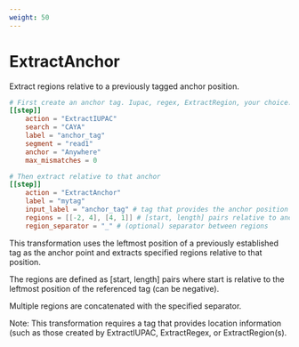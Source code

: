 ```yaml
---
weight: 50
---
```


# ExtractAnchor

Extract regions relative to a previously tagged anchor position.

```toml
# First create an anchor tag. Iupac, regex, ExtractRegion, your choice.
[[step]]
    action = "ExtractIUPAC"
    search = "CAYA"
    label = "anchor_tag"
    segment = "read1"
    anchor = "Anywhere"
    max_mismatches = 0

# Then extract relative to that anchor
[[step]]
    action = "ExtractAnchor"
    label = "mytag"
    input_label = "anchor_tag" # tag that provides the anchor position
    regions = [[-2, 4], [4, 1]] # [start, length] pairs relative to anchor
    region_separator = "_" # (optional) separator between regions
```

This transformation uses the leftmost position of a previously established tag as the anchor point and extracts specified regions relative to that position.

The regions are defined as [start, length] pairs where start is relative to the leftmost position of the referenced tag (can be negative). 

Multiple regions are concatenated with the specified separator.

Note: This transformation requires a tag that provides location information (such as those created by ExtractIUPAC, ExtractRegex, or ExtractRegion(s).
